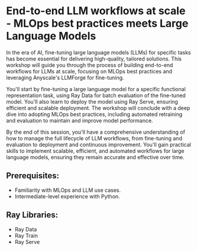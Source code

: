 # End-to-end LLM workflows at scale - MLOps best practices meets Large Language Models

In the era of AI, fine-tuning large language models (LLMs) for specific tasks has become essential for delivering high-quality, tailored solutions. This workshop will guide you through the process of building end-to-end workflows for LLMs at scale, focusing on MLOps best practices and leveraging Anyscale's LLMForge for fine-tuning.

You'll start by fine-tuning a large language model for a specific functional representation task, using Ray Data for batch evaluation of the fine-tuned model. You'll also learn to deploy the model using Ray Serve, ensuring efficient and scalable deployment. The workshop will conclude with a deep dive into adopting MLOps best practices, including automated retraining and evaluation to maintain and improve model performance.

By the end of this session, you'll have a comprehensive understanding of how to manage the full lifecycle of LLM workflows, from fine-tuning and evaluation to deployment and continuous improvement. You'll gain practical skills to implement scalable, efficient, and automated workflows for large language models, ensuring they remain accurate and effective over time.

## Prerequisites:
- Familiarity with MLOps and LLM use cases.
- Intermediate-level experience with Python.

## Ray Libraries:
- Ray Data
- Ray Train
- Ray Serve